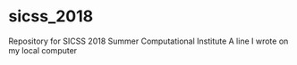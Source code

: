 # sicss_2018
Repository for SICSS 2018 Summer Computational Institute
A line I wrote on my local computer
